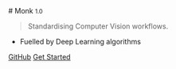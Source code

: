 <!-- _coverpage.md -->
<head>
<style>
.featured-page .entry-title::before, .featured-page .entry-title::after {
  content: none;
}
</style>
</head>
# Monk <small>1.0</small>

> Standardising Computer Vision workflows.

- Fuelled by Deep Learning algorithms

[GitHub](https://github.com/abhi-kumar/monk_v1)
[Get Started](introduction.md)